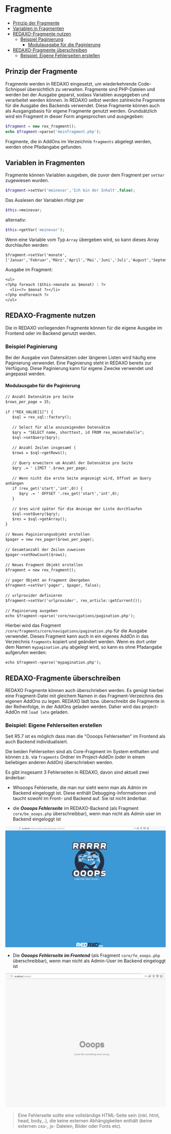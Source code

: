 # Fragmente
- [Prinzip der Fragmente](#prinzip)
- [Variablen in Fragmenten](#variablen)
- [REDAXO-Fragmente nutzen](#fragmente-nutzen)
    - [Beispiel Paginierung](#paginierung)
        - [Modulausgabe für die Paginierung](#ausgabe-paginierung)
- [REDAXO-Fragmente überschreiben](#fragmente-ueberschreiben)
   - [Beispiel: Eigene Fehlerseiten erstellen](#fehlerseiten)

<a name="prinzip"></a>
## Prinzip der Fragmente

Fragmente werden in REDAXO eingesetzt, um wiederkehrende Code-Schnipsel übersichtlich zu verwalten. Fragmente sind PHP-Dateien und werden bei der Ausgabe geparst, sodass Variablen ausgegeben und verarbeitet werden können. In REDAXO selbst werden zahlreiche Fragmente für die Ausgabe des Backends verwendet. Diese Fragmente können auch als Ausgangsbasis für eigene Fragmente genutzt werden. Grundsätzlich wird ein Fragment in dieser Form angesprochen und ausgegeben:

```php
$fragment = new rex_fragment();
echo $fragment->parse('meinfragment.php');
```
    
Fragmente, die in AddOns im Verzeichnis `fragments` abgelegt werden, werden ohne Pfadangabe gefunden.

<a name="variablen"></a>
## Variablen in Fragmenten

Fragmente können Variablen ausgeben, die zuvor dem Fragment per `setVar` zugewiesen wurden. 

```php
$fragment->setVar('meinevar','Ich bin der Inhalt',false);
```
    
Das Auslesen der Variablen rfolgt per

```php
$this->meinevar;
```
    
alternativ: 

```php
$this->getVar('meinevar');
```   

Wenn eine Variable vom Typ `Array` übergeben wird, so kann dieses Array durchlaufen werden:

    $fragment->setVar('monate',['Januar','Februar','März','April','Mai','Juni','Juli','August','September','...']);
    
Ausgabe im Fragment:

    <ul>
    <?php foreach ($this->monate as $monat) : ?>
      <li><?= $monat ?></li>
    <?php endforeach ?>
    </ul>

<a name="fragmente-nutzen"></a> 
## REDAXO-Fragmente nutzen

Die in REDAXO vorliegenden Fragmente können für die eigene Ausgabe im Frontend oder im Backend genutzt werden.

<a name="paginierung"></a>
### Beispiel Paginierung

Bei der Ausgabe von Datensätzen oder längeren Listen wird häufig eine Paginierung verwendet. Eine Paginierung steht in REDAXO bereits zur Verfügung. Diese Paginierung kann für eigene Zwecke verwendet und angepasst werden.

<a name="ausgabe-paginierung"></a>
#### Modulausgabe für die Paginierung
    
    // Anzahl Datensätze pro Seite
    $rows_per_page = 15;
    
    if ("REX_VALUE[1]") {
       $sql = rex_sql::factory();
       
       // Select für alle anzuzeigenden Datensätze
       $qry = "SELECT name, shorttext, id FROM rex_meinetabelle";
       $sql->setQuery($qry);
       
       // Anzahl Zeilen insgesamt (
       $rows = $sql->getRows();
       
       // Query erweitern um Anzahl der Datensätze pro Seite
       $qry .= ' LIMIT '.$rows_per_page;
       
       // Wenn nicht die erste Seite angezeigt wird, Offset an Query anhängen
       if (rex_get('start','int',0)) {
          $qry .= ' OFFSET '.rex_get('start','int',0);
       }
       
       // $res wird später für die Anzeige der Liste durchlaufen
       $sql->setQuery($qry);
       $res = $sql->getArray();   
    } 
    
    // Neues Paginierungsobjekt erstellen
    $pager = new rex_pager($rows_per_page);
    
    // Gesamtanzahl der Zeilen zuweisen
    $pager->setRowCount($rows);

    // Neues Fragment Objekt erstellen
    $fragment = new rex_fragment();
    
    // pager Objekt an Fragment übergeben
    $fragment->setVar('pager', $pager, false);
    
    // urlprovider definieren
    $fragment->setVar('urlprovider', rex_article::getCurrent());

    // Paginierung ausgeben
    echo $fragment->parse('core/navigations/pagination.php');

Hierbei wird das Fragment `/core/fragments/core/navigations/pagination.php` für die Ausgabe verwendet. Dieses Fragment kann auch in ein eigenes AddOn in das Verzeichnis `fragments` kopiert und geändert werden. Wenn es dort unter dem Namen `mypagination.php` abgelegt wird, so kann es ohne Pfadangabe aufgerufen werden:

    echo $fragment->parse('mypagination.php');
    
<a name="fragmente-ueberschreiben"></a> 
## REDAXO-Fragmente überschreiben

REDAXO Fragmente können auch überschrieben werden. Es genügt hierbei eine Fragment-Datei mit gleichem Namen in das Fragment-Verzeichnis des eigenen AddOns zu legen. REDAXO lädt bzw. überschreibt die Fragmente in der Reihenfolge, in der AddOns geladen werden. Daher wird das project-AddOn mit `load late` geladen.

<a name="fehlerseiten"></a> 
### Beispiel: Eigene Fehlerseiten erstellen
Seit R5.7 ist es möglich dass man die "Oooops Fehlerseiten" im Frontend als auch Backend individualisiert.

Die beiden Fehlerseiten sind als Core-Fragment im System enthalten und können z.b. via `fragments` Ordner im Project-AddOn (oder in einem beliebigen anderen AddOn) überschrieben werden.

Es gibt insgesamt 3 Fehlerseiten in REDAXO, davon sind aktuell zwei änderbar:

- Whooops Fehlerseite, die man nur sieht wenn man als Admin im Backend eingeloggt ist. Diese enthält Debugging-Informationen und taucht sowohl im Front- und Backend auf. Sie ist nicht änderbar.

- die ***Oooops Fehlerseite*** im REDAXO-Backend (als Fragment `core/be_ooops.php` überschreibbar), wenn man nicht als Admin user im Backend eingeloggt ist

![Ooops](/assets/v5.7.0-fragmente_ooops.png)

- Die ***Oooops Fehlerseite im Frontend*** (als Fragment `core/fe_ooops.php` überschreibbar), wenn man nicht als Admin-User im Backend eingeloggt ist

![Ooops Frontend ](/assets/v5.7.0-fragmente_ooops_fe.png)

> Eine Fehlerseite sollte eine vollständige HTML-Seite sein (inkl. html, head, body,..), die keine externen Abhängigkeiten enthält (keine externen css-, js- Dateien, Bilder oder Fonts etc).
